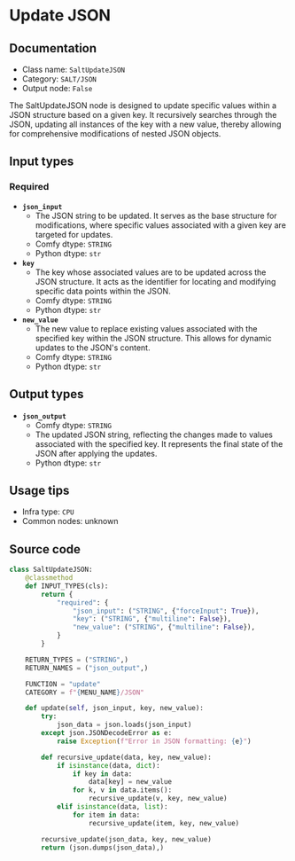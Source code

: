 # Update JSON
## Documentation
- Class name: `SaltUpdateJSON`
- Category: `SALT/JSON`
- Output node: `False`

The SaltUpdateJSON node is designed to update specific values within a JSON structure based on a given key. It recursively searches through the JSON, updating all instances of the key with a new value, thereby allowing for comprehensive modifications of nested JSON objects.
## Input types
### Required
- **`json_input`**
    - The JSON string to be updated. It serves as the base structure for modifications, where specific values associated with a given key are targeted for updates.
    - Comfy dtype: `STRING`
    - Python dtype: `str`
- **`key`**
    - The key whose associated values are to be updated across the JSON structure. It acts as the identifier for locating and modifying specific data points within the JSON.
    - Comfy dtype: `STRING`
    - Python dtype: `str`
- **`new_value`**
    - The new value to replace existing values associated with the specified key within the JSON structure. This allows for dynamic updates to the JSON's content.
    - Comfy dtype: `STRING`
    - Python dtype: `str`
## Output types
- **`json_output`**
    - Comfy dtype: `STRING`
    - The updated JSON string, reflecting the changes made to values associated with the specified key. It represents the final state of the JSON after applying the updates.
    - Python dtype: `str`
## Usage tips
- Infra type: `CPU`
- Common nodes: unknown


## Source code
```python
class SaltUpdateJSON:
    @classmethod
    def INPUT_TYPES(cls):
        return {
            "required": {
                "json_input": ("STRING", {"forceInput": True}),
                "key": ("STRING", {"multiline": False}),
                "new_value": ("STRING", {"multiline": False}),
            }
        }

    RETURN_TYPES = ("STRING",)
    RETURN_NAMES = ("json_output",)

    FUNCTION = "update"
    CATEGORY = f"{MENU_NAME}/JSON"

    def update(self, json_input, key, new_value):
        try:
            json_data = json.loads(json_input)
        except json.JSONDecodeError as e:
            raise Exception(f"Error in JSON formatting: {e}")

        def recursive_update(data, key, new_value):
            if isinstance(data, dict):
                if key in data:
                    data[key] = new_value
                for k, v in data.items():
                    recursive_update(v, key, new_value)
            elif isinstance(data, list):
                for item in data:
                    recursive_update(item, key, new_value)

        recursive_update(json_data, key, new_value)
        return (json.dumps(json_data),)

```
